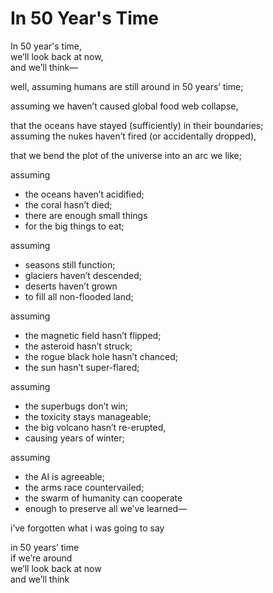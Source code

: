 # In 50 Year's Time

In 50 year's time,  
we’ll look back at now,  
and we’ll think—

well, assuming humans are still around in 50 years’ time;

assuming we haven’t caused global food web collapse,

that the oceans have stayed (sufficiently) in their boundaries;  
assuming the nukes haven’t fired (or accidentally dropped),

that we bend the plot of the universe into an arc we like;

assuming

* the oceans haven’t acidified;
* the coral hasn’t died;
* there are enough small things
* for the big things to eat;

assuming
* seasons still function;
* glaciers haven’t descended;
* deserts haven’t grown
* to fill all non-flooded land;

assuming
* the magnetic field hasn’t flipped;
* the asteroid hasn’t struck;
* the rogue black hole hasn’t chanced;
* the sun hasn’t super-flared;

assuming
* the superbugs don’t win;
* the toxicity stays manageable;
* the big volcano hasn’t re-erupted,
* causing years of winter;

assuming
* the AI is agreeable;
* the arms race countervailed;
* the swarm of humanity can cooperate
* enough to preserve all we’ve learned—

i’ve forgotten what i was going to say

in 50 years’ time  
if we’re around  
we’ll look back at now  
and we’ll think

